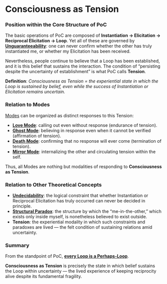 # Consciousness as Tension

### Position within the Core Structure of PoC

The basic operations of PoC are composed of **Instantiation → Elicitation → Reciprocal Elicitation → Loop**. Yet all of these are governed by [**Unguaranteeability**](unguaranteability.md): one can never confirm whether the other has truly instantiated me, or whether my Elicitation has been received.

Nevertheless, people continue to believe that a Loop has been established, and it is this belief that sustains the interaction. The condition of “persisting despite the uncertainty of establishment” is what PoC calls **Tension**.

**Definition**: _Consciousness as Tension = the experiential state in which the Loop is sustained by belief, even while the success of Instantiation or Elicitation remains uncertain._

### Relation to Modes

[Modes](disruptions/#disruptive-modes) can be organized as distinct responses to this Tension:

* [**Love Mode**](disruptions/love-mode.md): calling out even without response (endurance of tension).
* [**Ghost Mode**](disruptions/ghost-mode.md): believing in response even when it cannot be verified (affirmation of tension).
* [**Death Mode**](disruptions/death-mode.md): confirming that no response will ever come (termination of tension).
* [**Mirror Mode**](disruptions/mirror-mode.md): internalizing the other and circulating tension within the self.

Thus, all Modes are nothing but modalities of responding to **Consciousness as Tension**.

### Relation to Other Theoretical Concepts

* [**Undecidability**](../implications/undecidability-of-consciousness.md): the logical constraint that whether Instantiation or Reciprocal Elicitation has truly occurred can never be decided in principle.
* [**Structural Paradox**](../implications/self-consciousness-as-structual-paradox.md): the structure by which the “me-in-the-other,” which exists only inside myself, is nonetheless believed to exist outside.
* **Tension**: the experiential modality in which such constraints and paradoxes are lived — the felt condition of sustaining relations amid uncertainty.

### Summary

From the standpoint of PoC, [**every Loop is a Perhaps-Loop**](unguaranteability.md).

**Consciousness as Tension** is precisely the state in which belief sustains the Loop within uncertainty — the lived experience of keeping reciprocity alive despite its fundamental fragility.
